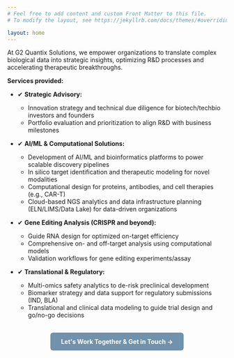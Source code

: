 ```yaml
---
# Feel free to add content and custom Front Matter to this file.
# To modify the layout, see https://jekyllrb.com/docs/themes/#overriding-theme-defaults

layout: home
---
```


At G2 Quantix Solutions, we empower organizations to translate complex biological data into strategic insights, optimizing R&D processes and accelerating therapeutic breakthroughs.

**Services provided:**

- ✔ **Strategic Advisory:**  
  - Innovation strategy and technical due diligence for biotech/techbio investors and founders  
  - Portfolio evaluation and prioritization to align R&D with business milestones

- ✔ **AI/ML & Computational Solutions:**  
  - Development of AI/ML and bioinformatics platforms to power scalable discovery pipelines  
  - In silico target identification and therapeutic modeling for novel modalities  
  - Computational design for proteins, antibodies, and cell therapies (e.g., CAR-T)  
  - Cloud-based NGS analytics and data infrastructure planning (ELN/LIMS/Data Lake) for data-driven organizations

- ✔ **Gene Editing Analysis (CRISPR and beyond):**  
  - Guide RNA design for optimized on-target efficiency  
  - Comprehensive on- and off-target analysis using computational models  
  - Validation workflows for gene editing experiments/assay

- ✔ **Translational & Regulatory:**  
  - Multi-omics safety analytics to de-risk preclinical development  
  - Biomarker strategy and data support for regulatory submissions (IND, BLA)  
  - Translational and clinical data modeling to guide trial design and go/no-go decisions

<div style="text-align: center; margin-top: 2rem;">
  <a href="/contact/" style="
    display: inline-block;
    background-color:rgb(112, 146, 172);
    color: white;
    font-weight: bold;
    padding: 0.75rem 1.5rem;
    border-radius: 6px;
    text-decoration: none;
    transition: background-color 0.3s ease, transform 0.1s ease;
    user-select: none;
  "
  onmouseover="this.style.backgroundColor='#005A9E'; this.style.transform='scale(1.05)';"
  onmouseout="this.style.backgroundColor='#0078D4'; this.style.transform='scale(1)';"
  onmousedown="this.style.transform='scale(0.95)';"
  onmouseup="this.style.transform='scale(1.05)';"
  >
    Let's Work Together & Get in Touch →
  </a>
</div>